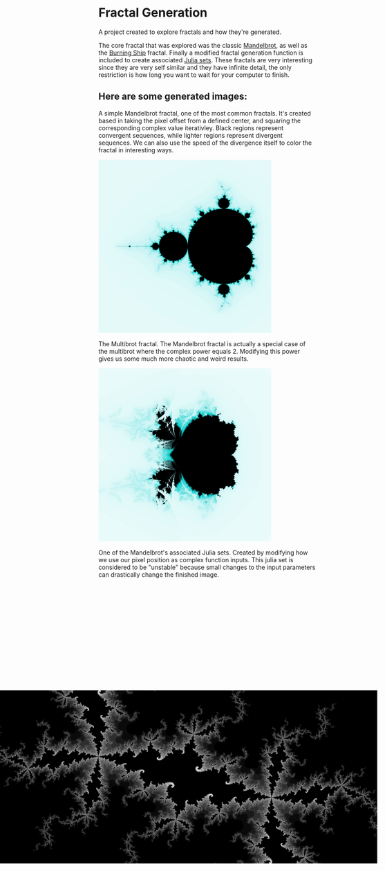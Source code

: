 # Fractal Generation
 A project created to explore fractals and how they're generated. 
 
 The core fractal that was explored was the classic [Mandelbrot](https://en.wikipedia.org/wiki/Mandelbrot_set), as well as the [Burning Ship](https://en.wikipedia.org/wiki/Burning_Ship_fractal) fractal. Finally a modified fractal generation function is included to create associated [Julia sets](https://en.wikipedia.org/wiki/Julia_set). These fractals are very interesting since they are very self similar and they have infinite detail, the only restriction is how long you want to wait for your computer to finish.
 

## Here are some generated images:

A simple Mandelbrot fractal, one of the most common fractals. It's created based in taking the pixel offset from a defined center, and squaring the corresponding complex value iterativley. Black regions represent convergent sequences, while lighter regions represent divergent sequences. We can also use the speed of the divergence itself to color the fractal in interesting ways.

<img src="/pics/mandlebrot.png" width="400">

The Multibrot fractal. The Mandelbrot fractal is actually a special case of the multibrot where the complex power equals 2. Modifying this power gives us some much more chaotic and weird results.

<img src="/pics/multibrot.png" width="400">

One of the Mandelbrot's associated Julia sets. Created by modifying how we use our pixel position as complex function inputs. This julia set is considered to be "unstable" because small changes to the input parameters can drastically change the finished image.

<img src="/pics/JuliaSet_processed.png" width="400" style="transform:rotate(90deg)">


